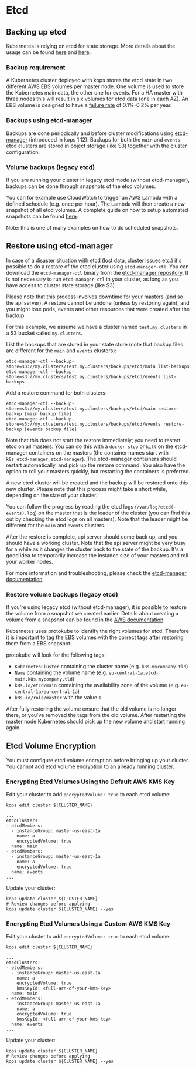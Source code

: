 # Etcd

## Backing up etcd

Kubernetes is relying on etcd for state storage. More details about the usage
can be found [here](https://kubernetes.io/docs/admin/etcd/) and
[here](https://coreos.com/etcd/docs/latest/).

### Backup requirement

A Kubernetes cluster deployed with kops stores the etcd state in two different
AWS EBS volumes per master node. One volume is used to store the Kubernetes
main data, the other one for events. For a HA master with three nodes this will
result in six volumes for etcd data (one in each AZ). An EBS volume is designed
to have a [failure rate](https://aws.amazon.com/ebs/details/#AvailabilityandDurability)
of 0.1%-0.2% per year.

### Backups using etcd-manager

Backups are done periodically and before cluster modifications using [etcd-manager](../etcd/manager.md)
(introduced in kops 1.12). Backups for both the `main` and `events` etcd clusters
are stored in object storage (like S3) together with the cluster configuration.

### Volume backups (legacy etcd)

If you are running your cluster in legacy etcd mode (without etcd-manager),
backups can be done through snapshots of the etcd volumes.

You can for example use CloudWatch to trigger an AWS Lambda with a defined schedule (e.g. once per
hour). The Lambda will then create a new snapshot of all etcd volumes. A complete
guide on how to setup automated snapshots can be found [here](https://serverlesscode.com/post/lambda-schedule-ebs-snapshot-backups/).

Note: this is one of many examples on how to do scheduled snapshots.

## Restore using etcd-manager

In case of a disaster situation with etcd (lost data, cluster issues etc.) it's
possible to do a restore of the etcd cluster using `etcd-manager-ctl`. 
You can download the `etcd-manager-ctl` binary from the [etcd-manager repository](https://github.com/kopeio/etcd-manager/releases).
It is not necessary to run `etcd-manager-ctl` in your cluster, as long as you have access to cluster state storage (like S3).

Please note that this process involves downtime for your masters (and so the api server).
A restore cannot be undone (unless by restoring again), and you might lose pods, events
and other resources that were created after the backup.

For this example, we assume we have a cluster named `test.my.clusters` in a S3 bucket called `my.clusters`.

List the backups that are stored in your state store (note that backup files are different for the `main` and `events` clusters):

```
etcd-manager-ctl --backup-store=s3://my.clusters/test.my.clusters/backups/etcd/main list-backups
etcd-manager-ctl --backup-store=s3://my.clusters/test.my.clusters/backups/etcd/events list-backups
```

Add a restore command for both clusters:

```
etcd-manager-ctl --backup-store=s3://my.clusters/test.my.clusters/backups/etcd/main restore-backup [main backup file]
etcd-manager-ctl --backup-store=s3://my.clusters/test.my.clusters/backups/etcd/events restore-backup [events backup file]
```

Note that this does not start the restore immediately; you need to restart etcd on all masters.
You can do this with a `docker stop` or `kill` on the etcd-manager containers on the masters (the container names start with `k8s_etcd-manager_etcd-manager`).
The etcd-manager containers should restart automatically, and pick up the restore command. You also have the option to roll your masters quickly, but restarting the containers is preferred.
 
A new etcd cluster will be created and the backup will be 
restored onto this new cluster. Please note that this process might take a short while, 
depending on the size of your cluster. 

You can follow the progress by reading the etcd logs (`/var/log/etcd(-events).log`)
on the master that is the leader of the cluster (you can find this out by checking the etcd logs on all masters).
Note that the leader might be different for the `main` and `events` clusters.

After the restore is complete, api server should come back up, and you should have a working cluster.
Note that the api server might be very busy for a while as it changes the cluster back to the state of the backup.
It's a good idea to temporarily increase the instance size of your masters and roll your worker nodes.

For more information and troubleshooting, please check the [etcd-manager documentation](https://github.com/kopeio/etcd-manager).

### Restore volume backups (legacy etcd)

If you're using legacy etcd (without etcd-manager), it is possible to restore the volume from a snapshot we created
earlier. Details about creating a volume from a snapshot can be found in the
[AWS documentation](http://docs.aws.amazon.com/AWSEC2/latest/UserGuide/ebs-restoring-volume.html).

Kubernetes uses protokube to identify the right volumes for etcd. Therefore it
is important to tag the EBS volumes with the correct tags after restoring them
from a EBS snapshot.

protokube will look for the following tags:

* `KubernetesCluster` containing the cluster name (e.g. `k8s.mycompany.tld`)
* `Name` containing the volume name (e.g. `eu-central-1a.etcd-main.k8s.mycompany.tld`)
* `k8s.io/etcd/main` containing the availability zone of the volume (e.g. `eu-central-1a/eu-central-1a`)
* `k8s.io/role/master` with the value `1`

After fully restoring the volume ensure that the old volume is no longer there,
or you've removed the tags from the old volume. After restarting the master node
Kubernetes should pick up the new volume and start running again.


## Etcd Volume Encryption

You must configure etcd volume encryption before bringing up your cluster. You cannot add etcd volume encryption to an already running cluster.

### Encrypting Etcd Volumes Using the Default AWS KMS Key

Edit your cluster to add `encryptedVolume: true` to each etcd volume:

`kops edit cluster ${CLUSTER_NAME}`

```
...
etcdClusters:
- etcdMembers:
  - instanceGroup: master-us-east-1a
    name: a
    encryptedVolume: true
  name: main
- etcdMembers:
  - instanceGroup: master-us-east-1a
    name: a
    encryptedVolume: true
  name: events
...
```

Update your cluster:

```
kops update cluster ${CLUSTER_NAME}
# Review changes before applying
kops update cluster ${CLUSTER_NAME} --yes
```

### Encrypting Etcd Volumes Using a Custom AWS KMS Key

Edit your cluster to add `encryptedVolume: true` to each etcd volume:

`kops edit cluster ${CLUSTER_NAME}`

```
...
etcdClusters:
- etcdMembers:
  - instanceGroup: master-us-east-1a
    name: a
    encryptedVolume: true
    kmsKeyId: <full-arn-of-your-kms-key>
  name: main
- etcdMembers:
  - instanceGroup: master-us-east-1a
    name: a
    encryptedVolume: true
    kmsKeyId: <full-arn-of-your-kms-key>
  name: events
...
```

Update your cluster:

```
kops update cluster ${CLUSTER_NAME}
# Review changes before applying
kops update cluster ${CLUSTER_NAME} --yes
```
